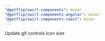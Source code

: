 ```yaml
---
"@getflip/swirl-components": minor
"@getflip/swirl-components-angular": minor
"@getflip/swirl-components-react": minor
---
```


Update gif controls icon size
